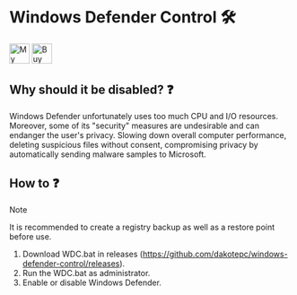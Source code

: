 # Windows Defender Control 🛠️
<a href='https://github.com/dakotepc' target='_blank'><img height='36' style='border:0px;height:36px;' src='https://i.postimg.cc/tgt5kY8d/git.png' border='0' alt='My github' /></a>
<a href='https://ko-fi.com/dakotepc' target='_blank'><img height='36' style='border:0px;height:36px;' src='https://i.postimg.cc/ZRwLkXbC/coff.png' border='0' alt='Buy Me a Coffee at ko-fi.com' /></a>
## Why should it be disabled? ❓
Windows Defender unfortunately uses too much CPU and I/O resources. Moreover, some of its "security" measures are undesirable and can endanger the user's privacy. Slowing down overall computer performance, deleting suspicious files without consent, compromising privacy by automatically sending malware samples to Microsoft.

## How to ❓ 
> [!NOTE]
> It is recommended to create a registry backup as well as a restore point before use.
1. Download WDC.bat in releases (https://github.com/dakotepc/windows-defender-control/releases).
2. Run the WDC.bat as administrator.
3. Enable or disable Windows Defender.

